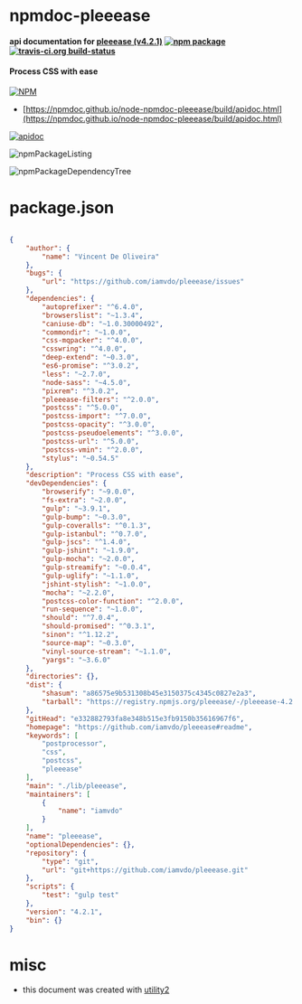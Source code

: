 # npmdoc-pleeease

#### api documentation for  [pleeease (v4.2.1)](https://github.com/iamvdo/pleeease#readme)  [![npm package](https://img.shields.io/npm/v/npmdoc-pleeease.svg?style=flat-square)](https://www.npmjs.org/package/npmdoc-pleeease) [![travis-ci.org build-status](https://api.travis-ci.org/npmdoc/node-npmdoc-pleeease.svg)](https://travis-ci.org/npmdoc/node-npmdoc-pleeease)

#### Process CSS with ease

[![NPM](https://nodei.co/npm/pleeease.png?downloads=true&downloadRank=true&stars=true)](https://www.npmjs.com/package/pleeease)

- [https://npmdoc.github.io/node-npmdoc-pleeease/build/apidoc.html](https://npmdoc.github.io/node-npmdoc-pleeease/build/apidoc.html)

[![apidoc](https://npmdoc.github.io/node-npmdoc-pleeease/build/screenCapture.buildCi.browser.%252Ftmp%252Fbuild%252Fapidoc.html.png)](https://npmdoc.github.io/node-npmdoc-pleeease/build/apidoc.html)

![npmPackageListing](https://npmdoc.github.io/node-npmdoc-pleeease/build/screenCapture.npmPackageListing.svg)

![npmPackageDependencyTree](https://npmdoc.github.io/node-npmdoc-pleeease/build/screenCapture.npmPackageDependencyTree.svg)



# package.json

```json

{
    "author": {
        "name": "Vincent De Oliveira"
    },
    "bugs": {
        "url": "https://github.com/iamvdo/pleeease/issues"
    },
    "dependencies": {
        "autoprefixer": "^6.4.0",
        "browserslist": "~1.3.4",
        "caniuse-db": "~1.0.30000492",
        "commondir": "~1.0.0",
        "css-mqpacker": "^4.0.0",
        "csswring": "^4.0.0",
        "deep-extend": "~0.3.0",
        "es6-promise": "^3.0.2",
        "less": "~2.7.0",
        "node-sass": "~4.5.0",
        "pixrem": "^3.0.2",
        "pleeease-filters": "^2.0.0",
        "postcss": "^5.0.0",
        "postcss-import": "^7.0.0",
        "postcss-opacity": "^3.0.0",
        "postcss-pseudoelements": "^3.0.0",
        "postcss-url": "^5.0.0",
        "postcss-vmin": "^2.0.0",
        "stylus": "~0.54.5"
    },
    "description": "Process CSS with ease",
    "devDependencies": {
        "browserify": "~9.0.0",
        "fs-extra": "~2.0.0",
        "gulp": "~3.9.1",
        "gulp-bump": "~0.3.0",
        "gulp-coveralls": "^0.1.3",
        "gulp-istanbul": "^0.7.0",
        "gulp-jscs": "^1.4.0",
        "gulp-jshint": "~1.9.0",
        "gulp-mocha": "~2.0.0",
        "gulp-streamify": "~0.0.4",
        "gulp-uglify": "~1.1.0",
        "jshint-stylish": "~1.0.0",
        "mocha": "~2.2.0",
        "postcss-color-function": "^2.0.0",
        "run-sequence": "~1.0.0",
        "should": "^7.0.4",
        "should-promised": "^0.3.1",
        "sinon": "^1.12.2",
        "source-map": "~0.3.0",
        "vinyl-source-stream": "~1.1.0",
        "yargs": "~3.6.0"
    },
    "directories": {},
    "dist": {
        "shasum": "a86575e9b531308b45e3150375c4345c0827e2a3",
        "tarball": "https://registry.npmjs.org/pleeease/-/pleeease-4.2.1.tgz"
    },
    "gitHead": "e332882793fa8e348b515e3fb9150b35616967f6",
    "homepage": "https://github.com/iamvdo/pleeease#readme",
    "keywords": [
        "postprocessor",
        "css",
        "postcss",
        "pleeease"
    ],
    "main": "./lib/pleeease",
    "maintainers": [
        {
            "name": "iamvdo"
        }
    ],
    "name": "pleeease",
    "optionalDependencies": {},
    "repository": {
        "type": "git",
        "url": "git+https://github.com/iamvdo/pleeease.git"
    },
    "scripts": {
        "test": "gulp test"
    },
    "version": "4.2.1",
    "bin": {}
}
```



# misc
- this document was created with [utility2](https://github.com/kaizhu256/node-utility2)

